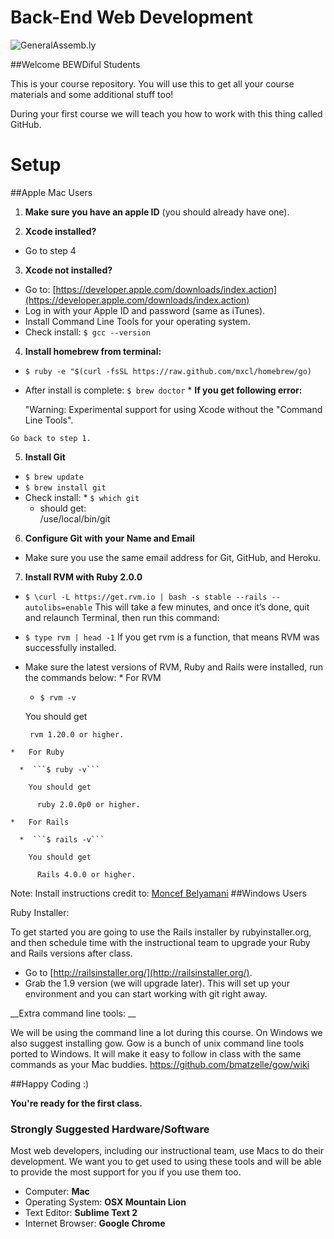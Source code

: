 Back-End Web Development
============================

![](https://github.com/generalassembly/ga-ruby-on-rails-for-devs/raw/master/images/ga.png "GeneralAssemb.ly")


##Welcome BEWDiful Students

This is your course repository. You will use this to get all your course materials and some additional stuff too!

During your first course we will teach you how to work with this thing called GitHub. 


# Setup

##Apple Mac Users 

1.  __Make sure you have an apple ID__ (you should already have one). 

2.  __Xcode installed?__
  *  Go to step 4

3.  __Xcode not installed?__ 
  *  Go to: [https://developer.apple.com/downloads/index.action](https://developer.apple.com/downloads/index.action)
  *  Log in with your Apple ID and password (same as iTunes).
  *  Install Command Line Tools for your operating system.
  *  Check install: ```$ gcc --version```


4.  __Install homebrew from terminal:__
  *  ```$ ruby -e "$(curl -fsSL https://raw.github.com/mxcl/homebrew/go)```
  *  After install is complete: ```$ brew doctor```
    *  __If you get following error:__ 
    
        "Warning: Experimental support for using Xcode without the "Command Line Tools".
    
    Go back to step 1.


5.  __Install Git__
  *  ```$ brew update```
  *  ```$ brew install git```
  *  Check install:
    *  ```$ which git```
      *  should get:   
        /use/local/bin/git

6.  __Configure Git with your Name and Email__
  *  Make sure you use the same email address for Git, GitHub, and Heroku.

7.  __Install RVM with Ruby 2.0.0__
  *  ```$ \curl -L https://get.rvm.io | bash -s stable --rails --autolibs=enable```
    This will take a few minutes, and once it’s done, quit and relaunch Terminal, then run this command:
  *  ```$ type rvm | head -1```
    If you get rvm is a function, that means RVM was successfully installed. 
  *  Make sure the latest versions of RVM, Ruby and Rails were installed, run the commands below:
    *  For RVM
      *  ```$ rvm -v```
        
        You should get 

          rvm 1.20.0 or higher.
    *   For Ruby

      *  ```$ ruby -v```
      
        You should get 

          ruby 2.0.0p0 or higher.

    *   For Rails

      *  ```$ rails -v```
        
        You should get 
        
          Rails 4.0.0 or higher.


Note: Install instructions credit to: [Moncef Belyamani](http://www.moncefbelyamani.com/how-to-install-xcode-homebrew-git-rvm-ruby-on-mac/#step-1
)
##Windows Users

Ruby Installer:

To get started you are going to use the Rails installer by rubyinstaller.org, and then schedule time with the instructional team to upgrade your Ruby and Rails versions after class.


*  Go to [http://railsinstaller.org/](http://railsinstaller.org/).
*  Grab the 1.9 version (we will upgrade later). This will set up your environment and you can start working with git right away.
    

__Extra command line tools: __
  
We will be using the command line a lot during this course. On Windows we also suggest installing gow. Gow is a bunch of unix command line tools ported to Windows. It will make it easy to follow in class with the same commands as your Mac buddies. https://github.com/bmatzelle/gow/wiki


##Happy Coding :)

__You're ready for the first class.__



### Strongly Suggested Hardware/Software
Most web developers, including our instructional team, use Macs to do their development. We want you to get used to using these tools and will be able to provide the most support for you if you use them too.

* Computer: **Mac**
* Operating System: **OSX Mountain Lion**
* Text Editor: **Sublime Text 2**
* Internet Browser: **Google Chrome**



